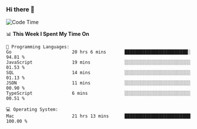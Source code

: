 ### Hi there 👋

<!--
**CrazyCollin/crazycollin** is a ✨ _special_ ✨ repository because its `README.md` (this file) appears on your GitHub profile.

Here are some ideas to get you started:

- 🔭 I’m currently working on ...
- 🌱 I’m currently learning ...
- 👯 I’m looking to collaborate on ...
- 🤔 I’m looking for help with ...
- 💬 Ask me about ...
- 📫 How to reach me: ...
- 😄 Pronouns: ...
- ⚡ Fun fact: ...
-->

<!--START_SECTION:waka-->
![Code Time](http://img.shields.io/badge/Code%20Time-2%2C588%20hrs%2010%20mins-blue)

📊 **This Week I Spent My Time On** 

```text
💬 Programming Languages: 
Go                       20 hrs 6 mins       ████████████████████████░   94.81 % 
JavaScript               19 mins             ░░░░░░░░░░░░░░░░░░░░░░░░░   01.53 % 
SQL                      14 mins             ░░░░░░░░░░░░░░░░░░░░░░░░░   01.13 % 
JSON                     11 mins             ░░░░░░░░░░░░░░░░░░░░░░░░░   00.90 % 
TypeScript               6 mins              ░░░░░░░░░░░░░░░░░░░░░░░░░   00.51 % 

💻 Operating System: 
Mac                      21 hrs 13 mins      █████████████████████████   100.00 % 
```


<!--END_SECTION:waka-->

